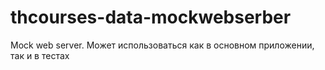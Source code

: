 # thcourses-data-mockwebserber

Mock web server. Может использоваться как в основном приложении, так и в тестах
